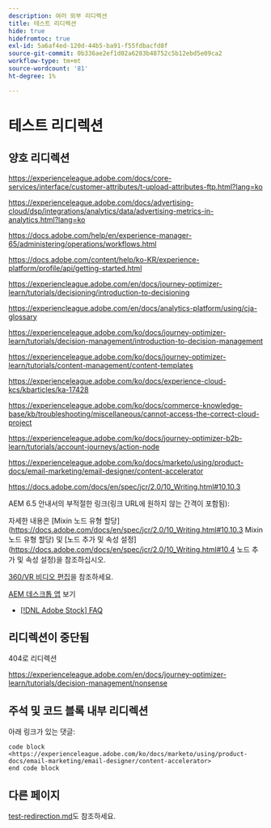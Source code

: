 ```yaml
---
description: 여러 외부 리디렉션
title: 테스트 리디렉션
hide: true
hidefromtoc: true
exl-id: 5a6af4ed-120d-44b5-ba91-f55fdbacfd8f
source-git-commit: 0b336ae2ef1d02a6283b48752c5b12ebd5e09ca2
workflow-type: tm+mt
source-wordcount: '81'
ht-degree: 1%

---
```


# 테스트 리디렉션

## 양호 리디렉션

<https://experienceleague.adobe.com/docs/core-services/interface/customer-attributes/t-upload-attributes-ftp.html?lang=ko>

<https://experienceleague.adobe.com/docs/advertising-cloud/dsp/integrations/analytics/data/advertising-metrics-in-analytics.html?lang=ko>

<https://docs.adobe.com/help/en/experience-manager-65/administering/operations/workflows.html>

<https://docs.adobe.com/content/help/ko-KR/experience-platform/profile/api/getting-started.html>

<!--
<https://marketing.adobe.com/resources/help/en_US/reference/regional-data-collection.html>
-->

<https://experiencleague.adobe.com/en/docs/journey-optimizer-learn/tutorials/decisioning/introduction-to-decisioning>

<https://experiencleague.adobe.com/en/docs/analytics-platform/using/cja-glossary>

<https://experienceleague.adobe.com/ko/docs/journey-optimizer-learn/tutorials/decision-management/introduction-to-decision-management>

<https://experienceleague.adobe.com/ko/docs/journey-optimizer-learn/tutorials/content-management/content-templates>

<https://experienceleague.adobe.com/ko/docs/experience-cloud-kcs/kbarticles/ka-17428>

<https://experienceleague.adobe.com/ko/docs/commerce-knowledge-base/kb/troubleshooting/miscellaneous/cannot-access-the-correct-cloud-project>

<https://experienceleague.adobe.com/ko/docs/journey-optimizer-b2b-learn/tutorials/account-journeys/action-node>

<https://experienceleague.adobe.com/ko/docs/marketo/using/product-docs/email-marketing/email-designer/content-accelerator>

<https://docs.adobe.com/docs/en/spec/jcr/2.0/10_Writing.html#10.10.3>

AEM 6.5 안내서의 부적절한 링크(링크 URL에 원하지 않는 간격이 포함됨):

자세한 내용은 [Mixin 노드 유형 할당]&#x200B;(https://docs.adobe.com/docs/en/spec/jcr/2.0/10_Writing.html#10.10.3 Mixin 노드 유형 할당) 및 [노드 추가 및 속성 설정]&#x200B;(https://docs.adobe.com/docs/en/spec/jcr/2.0/10_Writing.html#10.4 노드 추가 및 속성 설정)을 참조하십시오.

[360/VR 비디오 편집](https://helpx.adobe.com/kr/premiere-pro/how-to/edit-360-vr-video.html)을 참조하세요.

[AEM 데스크톱 앱](https://helpx.adobe.com/kr/experience-manager/desktop-app/aem-desktop-app.html) 보기

* [[!DNL Adobe Stock] FAQ](https://helpx.adobe.com/kr/stock/faq.html)

## 리디렉션이 중단됨

404로 리디렉션

<https://experienceleague.adobe.com/en/docs/journey-optimizer-learn/tutorials/decision-management/nonsense>

## 주석 및 코드 블록 내부 리디렉션

아래 링크가 있는 댓글:

<!--
<https://experienceleague.adobe.com/ko/docs/marketo/using/product-docs/email-marketing/email-designer/content-accelerator>
-->

```
code block
<https://experienceleague.adobe.com/ko/docs/marketo/using/product-docs/email-marketing/email-designer/content-accelerator>
end code block
```

## 다른 페이지

[test-redirection.md](test-redirection.md)도 참조하세요.
